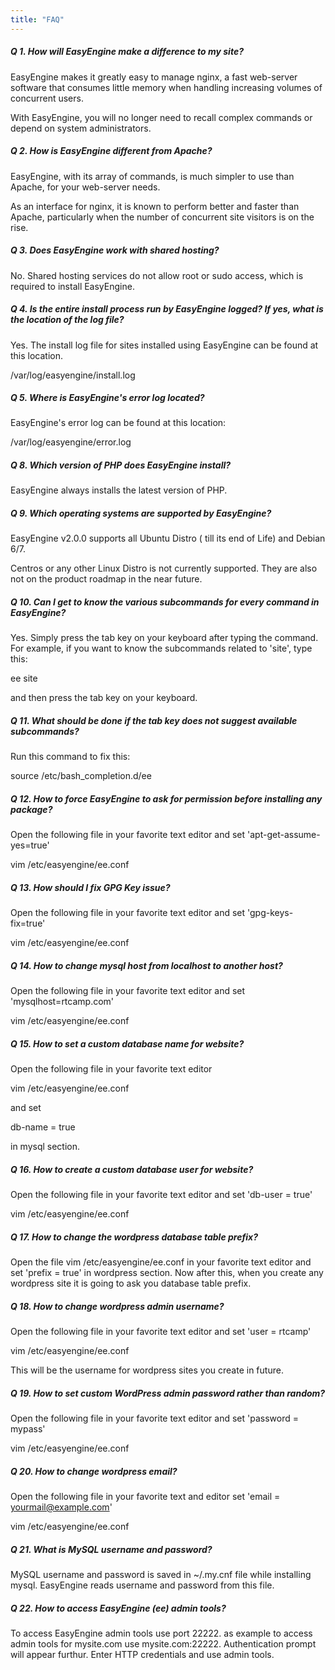 ```yaml
---
title: "FAQ"
---
```

##### Q 1. How will EasyEngine make a difference to my site?

EasyEngine makes it greatly easy to manage nginx, a fast web-server software that consumes little memory when handling increasing volumes of concurrent users.

With EasyEngine, you will no longer need to recall complex commands or depend on system administrators.

##### Q 2. How is EasyEngine different from Apache?

EasyEngine, with its array of commands, is much simpler to use than Apache, for your web-server needs.

As an interface for nginx, it is known to perform better and faster than Apache, particularly when the number of concurrent site visitors is on the rise.

##### Q 3. Does EasyEngine work with shared hosting?

No. Shared hosting services do not allow root or sudo access, which is required to install EasyEngine.

##### Q 4. Is the entire install process run by EasyEngine logged? If yes, what is the location of the log file?

Yes. The install log file for sites installed using EasyEngine can be found at this location.

/var/log/easyengine/install.log


##### Q 5. Where is EasyEngine's error log located?

EasyEngine's error log can be found at this location:

/var/log/easyengine/error.log


##### Q 8. Which version of PHP does EasyEngine install?

EasyEngine always installs the latest version of PHP.

##### Q 9. Which operating systems are supported by EasyEngine?

EasyEngine v2.0.0 supports all Ubuntu Distro ( till its end of Life) and Debian 6/7.

Centros or any other Linux Distro is not currently supported. They are also not on the product roadmap in the near future.

##### Q 10. Can I get to know the various subcommands for every command in EasyEngine?

Yes. Simply press the tab key on your keyboard after typing the command.
For example, if you want to know the subcommands related to 'site', type this:

ee site

and then press the tab key on your keyboard.

##### Q 11. What should be done if the tab key does not suggest available subcommands?

Run this command to fix this:

source /etc/bash_completion.d/ee


##### Q 12. How to force EasyEngine to ask for permission before installing any package?

Open the following file in your favorite text editor and set 'apt-get-assume-yes=true'

vim /etc/easyengine/ee.conf


##### Q 13. How should I fix GPG Key issue?

Open the following file in your favorite text editor and set 'gpg-keys-fix=true'

vim /etc/easyengine/ee.conf


##### Q 14. How to change mysql host from localhost to another host?

Open the following file in your favorite text editor and set 'mysqlhost=rtcamp.com'

vim /etc/easyengine/ee.conf


##### Q 15. How to set a custom database name for website?

Open the following file in your favorite text editor

vim /etc/easyengine/ee.conf

and set

db-name = true

in mysql section.


##### Q 16. How to create a custom database user for website?

Open the following file in your favorite text editor and set 'db-user = true'

vim /etc/easyengine/ee.conf


##### Q 17. How to change the wordpress database table prefix?

Open the  file vim /etc/easyengine/ee.conf in your favorite text editor and set 'prefix = true' in wordpress section. Now after this, when you create any wordpress site it is going to ask you database table prefix.


##### Q 18. How to change wordpress admin username?

Open the following file in your favorite text editor and set 'user = rtcamp'

vim /etc/easyengine/ee.conf

This will be the username for wordpress sites you create in future.


##### Q 19. How to set custom WordPress admin password rather than random?

Open the following file in your favorite text editor and set 'password = mypass'

vim /etc/easyengine/ee.conf


##### Q 20. How to change wordpress email?

Open the following file in your favorite text and editor set 'email = yourmail@example.com'

vim /etc/easyengine/ee.conf


##### Q 21. What is MySQL username and password?

MySQL username and password is saved in ~/.my.cnf file while installing mysql. EasyEngine reads username and password from this file.


##### Q 22. How to access EasyEngine (ee) admin tools?

To access EasyEngine admin tools  use port 22222. as example to access admin tools for mysite.com use mysite.com:22222. Authentication prompt will appear furthur. Enter HTTP credentials and use admin tools.
